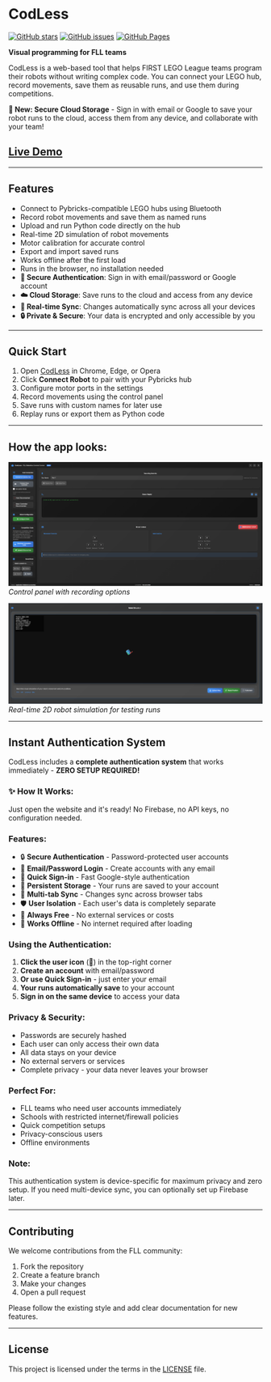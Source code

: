 # CodLess

[![GitHub stars](https://img.shields.io/github/stars/rani367/CodLess?style=social)](https://github.com/rani367/CodLess)
[![GitHub issues](https://img.shields.io/github/issues/rani367/CodLess)](https://github.com/rani367/CodLess/issues)
[![GitHub Pages](https://img.shields.io/badge/GitHub%20Pages-deployed-brightgreen)](https://rani367.github.io/CodLess/)

**Visual programming for FLL teams**

CodLess is a web-based tool that helps FIRST LEGO League teams program their robots without writing complex code. You can connect your LEGO hub, record movements, save them as reusable runs, and use them during competitions.

**🔐 New: Secure Cloud Storage** - Sign in with email or Google to save your robot runs to the cloud, access them from any device, and collaborate with your team!

## [Live Demo](https://rani367.github.io/CodLess/)

---

## Features

- Connect to Pybricks-compatible LEGO hubs using Bluetooth
- Record robot movements and save them as named runs
- Upload and run Python code directly on the hub
- Real-time 2D simulation of robot movements
- Motor calibration for accurate control
- Export and import saved runs
- Works offline after the first load
- Runs in the browser, no installation needed
- **🔐 Secure Authentication**: Sign in with email/password or Google account
- **☁️ Cloud Storage**: Save runs to the cloud and access from any device
- **🔄 Real-time Sync**: Changes automatically sync across all your devices
- **🔒 Private & Secure**: Your data is encrypted and only accessible by you

---

## Quick Start

1. Open [CodLess](https://rani367.github.io/CodLess/) in Chrome, Edge, or Opera
2. Click **Connect Robot** to pair with your Pybricks hub
3. Configure motor ports in the settings
4. Record movements using the control panel
5. Save runs with custom names for later use
6. Replay runs or export them as Python code

---

## How the app looks:

![Main Interface](screenshots/main-interface.png)  
*Control panel with recording options*

![2D Simulation](screenshots/robot-simulator.png)  
*Real-time 2D robot simulation for testing runs*

---

## Instant Authentication System

CodLess includes a **complete authentication system** that works immediately - **ZERO SETUP REQUIRED!**

### ✨ How It Works:
Just open the website and it's ready! No Firebase, no API keys, no configuration needed.

### Features:
- 🔒 **Secure Authentication** - Password-protected user accounts
- 📧 **Email/Password Login** - Create accounts with any email
- 🔐 **Quick Sign-in** - Fast Google-style authentication
- 💾 **Persistent Storage** - Your runs are saved to your account
- 🔄 **Multi-tab Sync** - Changes sync across browser tabs
- 🛡️ **User Isolation** - Each user's data is completely separate
- 🚀 **Always Free** - No external services or costs
- 🔌 **Works Offline** - No internet required after loading

### Using the Authentication:
1. **Click the user icon** (👤) in the top-right corner
2. **Create an account** with email/password
3. **Or use Quick Sign-in** - just enter your email
4. **Your runs automatically save** to your account
5. **Sign in on the same device** to access your data

### Privacy & Security:
- Passwords are securely hashed
- Each user can only access their own data
- All data stays on your device
- No external servers or services
- Complete privacy - your data never leaves your browser

### Perfect For:
- FLL teams who need user accounts immediately
- Schools with restricted internet/firewall policies  
- Quick competition setups
- Privacy-conscious users
- Offline environments

### Note:
This authentication system is device-specific for maximum privacy and zero setup. If you need multi-device sync, you can optionally set up Firebase later.

---

## Contributing

We welcome contributions from the FLL community:

1. Fork the repository
2. Create a feature branch
3. Make your changes
4. Open a pull request

Please follow the existing style and add clear documentation for new features.

---

## License

This project is licensed under the terms in the [LICENSE](LICENSE) file.
